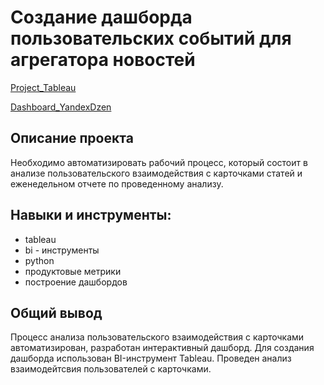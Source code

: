 # Создание дашборда пользовательских событий для агрегатора новостей

[Project_Tableau](https://github.com/SofiaLipskaia/Portfolio/blob/main/Dashboard%20Yandex%20Dzen/Project_Tableau.ipynb)

[Dashboard_YandexDzen](https://public.tableau.com/app/profile/sofia.lipskaia/viz/Yandex_dzen_16882513543020/_?publish=yes)

## Описание проекта
Необходимо автоматизировать рабочий процесс, который состоит в анализе пользовательского взаимодействия с карточками статей и еженедельном отчете по проведенному анализу.

## Навыки и инструменты:
* tableau
* bi - инструменты
* python
* продуктовые метрики
* построение дашбордов

## Общий вывод
Процесс анализа пользовательского взаимодействия с карточками автоматизирован, разработан интерактивный дашборд. Для создания дашборда использован BI-инструмент Tableau. Проведен анализ взаимодейтсвия пользователей с карточками.
